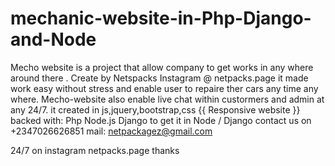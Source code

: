 # mechanic-website-in-Php-Django-and-Node
Mecho website is a project that allow company to get works in any where around there .
Create by Netspacks
Instagram @ netpacks.page
it made work easy without stress and enable user to repaire ther cars any time any where. 
Mecho-website also enable live chat within custormers and admin at any 24/7.
it created in js,jquery,bootstrap,css
{{ Responsive website }}
backed with:
Php
Node.js
Django
  to get it in Node / Django 
  contact us on 
  +2347026626851
  mail: netpackagez@gmail.com
  
  24/7 on instagram netpacks.page 
  thanks


